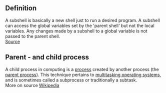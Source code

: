 ## Definition
A subshell is basically a new shell just to run a desired program. A subshell can access the global variables set by the 'parent shell' but not the local variables. Any changes made by a subshell to a global variable is not passed to the parent shell.  
[Source](https://linuxhandbook.com/subshell/)

## Parent - and child process
A child process in computing is a [process](https://en.wikipedia.org/wiki/Process_(computing)) created by another process (the [parent process](https://en.wikipedia.org/wiki/Parent_process)). This technique pertains to [multitasking operating systems](https://en.wikipedia.org/wiki/Computer_multitasking), and is sometimes called a subprocess or traditionally a subtask.  
More on source [Wikipedia](https://en.wikipedia.org/wiki/Child_process)